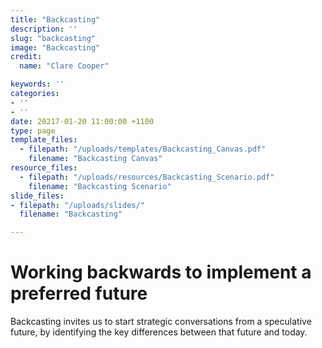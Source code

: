 ```yaml
---
title: "Backcasting"
description: ''
slug: "backcasting"
image: "Backcasting"
credit:
  name: "Clare Cooper"

keywords: ''
categories:
- ''
- ''
date: 20217-01-20 11:00:00 +1100
type: page
template_files:
  - filepath: "/uploads/templates/Backcasting_Canvas.pdf"
    filename: "Backcasting Canvas"
resource_files:
  - filepath: "/uploads/resources/Backcasting_Scenario.pdf"
    filename: "Backcasting Scenario"
slide_files:
- filepath: "/uploads/slides/"
  filename: "Backcasting"

---
```

# Working backwards to implement a preferred future

Backcasting invites us to start strategic conversations from a speculative future, by identifying the key differences between that future and today.
